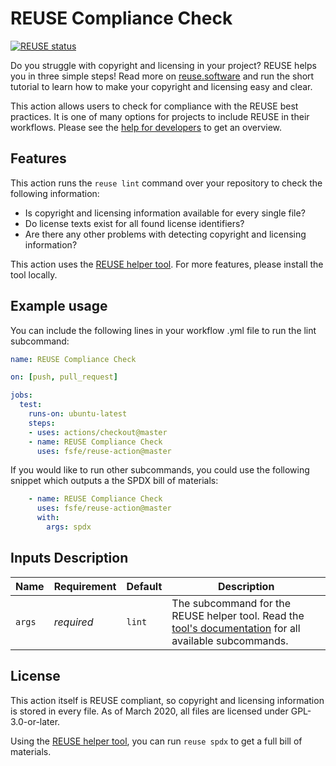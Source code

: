 <!--
SPDX-FileCopyrightText: 2020 Free Software Foundation Europe e.V. <https://fsfe.org>

SPDX-License-Identifier: GPL-3.0-or-later
-->

# REUSE Compliance Check

[![REUSE status](https://api.reuse.software/badge/github.com/fsfe/reuse-action)](https://api.reuse.software/info/github.com/fsfe/reuse-action)

Do you struggle with copyright and licensing in your project? REUSE helps you in three simple steps! Read more on [reuse.software](https://reuse.software) and run the short tutorial to learn how to make your copyright and licensing easy and clear.

This action allows users to check for compliance with the REUSE best practices. It is one of many options for projects to include REUSE in their workflows. Please see the [help for developers](https://reuse.software/dev/) to get an overview.

## Features

This action runs the `reuse lint` command over your repository to check the following information:

* Is copyright and licensing information available for every single file?
* Do license texts exist for all found license identifiers?
* Are there any other problems with detecting copyright and licensing information?

This action uses the [REUSE helper tool](https://github.com/fsfe/reuse-tool). For more features, please install the tool locally.

## Example usage

You can include the following lines in your workflow .yml file to run the lint subcommand:

```yml
name: REUSE Compliance Check

on: [push, pull_request]

jobs:
  test:
    runs-on: ubuntu-latest
    steps: 
    - uses: actions/checkout@master
    - name: REUSE Compliance Check
      uses: fsfe/reuse-action@master
```

If you would like to run other subcommands, you could use the following snippet which outputs a the SPDX bill of materials:

```yml
    - name: REUSE Compliance Check
      uses: fsfe/reuse-action@master
      with:
        args: spdx
```

## Inputs Description

| Name   | Requirement | Default | Description |
| ------ | ----------- | ------- | ----------- |
| `args` | _required_  | `lint`  | The subcommand for the REUSE helper tool. Read the [tool's documentation](https://reuse.readthedocs.io/) for all available subcommands. |

## License

This action itself is REUSE compliant, so copyright and licensing information is stored in every file. As of March 2020, all files are licensed under GPL-3.0-or-later.

Using the [REUSE helper tool](https://github.com/fsfe/reuse-tool), you can run `reuse spdx` to get a full bill of materials.
